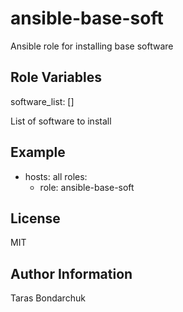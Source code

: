 # ansible-base-soft

Ansible role for installing base software


## Role Variables

   software_list: []

List of software to install


## Example
   - hosts: all
     roles:
       - role: ansible-base-soft


## License

MIT


## Author Information
Taras Bondarchuk
